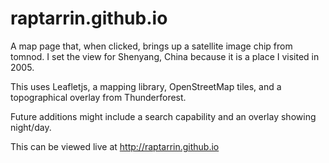 raptarrin.github.io
===================

A map page that, when clicked, brings up a satellite image chip from tomnod. I set the view for Shenyang, China because it is a place I visited in 2005. 

This uses Leafletjs, a mapping library, OpenStreetMap tiles, and a topographical overlay from Thunderforest. 

Future additions might include a search capability and an overlay showing night/day. 

This can be viewed live at http://raptarrin.github.io
